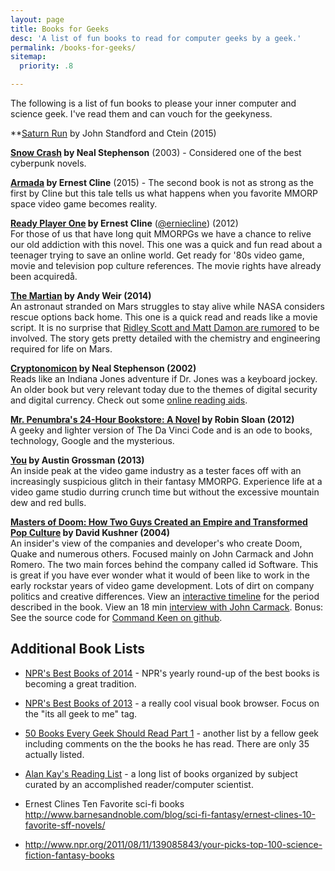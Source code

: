 ```yaml
---
layout: page
title: Books for Geeks
desc: 'A list of fun books to read for computer geeks by a geek.'
permalink: /books-for-geeks/
sitemap:
  priority: .8

---
```


The following is a list of fun books to please your inner computer and science geek. I've read them and can vouch for the geekyness.

**[Saturn Run](http://amzn.to/29EWqWm) by John Standford and Ctein (2015)

**[Snow Crash](http://amzn.to/1WZR8I4) by Neal Stephenson** (2003) - Considered one of the best cyberpunk novels.

**[Armada][7] by Ernest Cline** (2015) - The second book is not as strong as the first by Cline but this tale tells us what happens when you favorite MMORP space video game becomes reality.

**[Ready Player One][6] by Ernest Cline** ([@erniecline](https://twitter.com/erniecline)) (2012)<br>
For those of us that have long quit MMORPGs we have a chance to relive our old addiction with this novel. This one was a quick and fun read about a teenager trying to save an online world. Get ready for '80s video game, movie and television pop culture references. The movie rights have already been acquiredå.


**[The Martian][1] by Andy Weir (2014)**<br>
An astronaut stranded on Mars struggles to stay alive while NASA considers rescue options back home. This one is a quick read and reads like a movie script. It is no surprise that [Ridley Scott and Matt Damon are rumored](http://www.hollywoodreporter.com/heat-vision/ridley-scott-direct-matt-damon-703887) to be involved. The story gets pretty detailed with the chemistry and engineering required for life on Mars.

**[Cryptonomicon][2] by Neal Stephenson (2002)**<br>
Reads like an Indiana Jones adventure if Dr. Jones was a keyboard jockey. An older book but very relevant today due to the themes of digital security and digital currency. Check out some [online reading aids](/blog/cryptonomicon-the-ultimate-computer-geek-novel-reading-aids).

**[Mr. Penumbra's 24-Hour Bookstore: A Novel][3] by Robin Sloan (2012)**<br>
A geeky and lighter version of The Da Vinci Code and is an ode to books, technology, Google and the mysterious.

**[You][4] by Austin Grossman (2013)**<br>
An inside peak at the video game industry as a tester faces off with an increasingly suspicious glitch in their fantasy MMORPG. Experience life at a video game studio durring crunch time but without the excessive mountain dew and red bulls.

**[Masters of Doom: How Two Guys Created an Empire and Transformed Pop Culture][5] by David Kushner (2004)**<br>
An insider's view of the companies and developer's who create Doom, Quake and numerous others. Focused mainly on John Carmack and John Romero. The two main forces behind the company called id Software. This is great if you have ever wonder what it would of been like to work in the early rockstar years of video game development. Lots of dirt on company politics and creative differences. View an <a href="http://www.jokecamp.com/doom">interactive timeline</a> for the period described in the book. View an 18 min <a href="http://youtu.be/NYa8kirsUfg">interview with John Carmack</a>. Bonus: See the source code for [Command Keen on github](https://github.com/keendreams/keen).

## Additional Book Lists

- [NPR's Best Books of 2014](http://apps.npr.org/best-books-2014/#/tag/its-all-geek-to-me) - NPR's yearly round-up of the best books is becoming a great tradition.

- [NPR's Best Books of 2013](http://apps.npr.org/best-books-2013/#/tag/its-all-geek-to-me "Best Books of 2013 by NPR") - a really cool visual book browser. Focus on the "its all geek to me" tag.

- [50 Books Every Geek Should Read Part 1](http://www.amazon.com/Books-Every-Geek-Should-Read/lm/RNB6EQAZW3MSX/?_encoding=UTF8&amp;camp=1789&amp;creative=390957&amp;linkCode=ur2&amp;tag=jokecamp-20) - another list by a fellow geek including comments on the the books he has read. There are only 35 actually listed.

- [Alan Kay's Reading List](http://c2.com/cgi/wiki?AlanKaysReadingList) - a long list of books organized by subject curated by an accomplished reader/computer scientist.

- Ernest Clines Ten Favorite sci-fi books http://www.barnesandnoble.com/blog/sci-fi-fantasy/ernest-clines-10-favorite-sff-novels/

- http://www.npr.org/2011/08/11/139085843/your-picks-top-100-science-fiction-fantasy-books

[1]: http://www.amazon.com/gp/product/B00EMXBDMA/ref=as_li_tl?ie=UTF8&camp=1789&creative=390957&creativeASIN=B00EMXBDMA&linkCode=as2&tag=jokecamp-20&linkId=7IRGJBD2LF73UZCF
[2]: http://www.amazon.com/gp/product/0060512806/ref=as_li_ss_tl?ie=UTF8&amp;camp=1789&amp;creative=390957&amp;creativeASIN=0060512806&amp;linkCode=as2&amp;tag=jokecamp-20

[3]: http://www.amazon.com/gp/product/B008FPOIT6/ref=as_li_ss_tl?ie=UTF8&amp;camp=1789&amp;creative=390957&amp;creativeASIN=B008FPOIT6&amp;linkCode=as2&amp;tag=jokecamp-20

[4]: http://www.amazon.com/gp/product/0316198536/ref=as_li_ss_tl?ie=UTF8&amp;camp=1789&amp;creative=390957&amp;creativeASIN=0316198536&amp;linkCode=as2&amp;tag=jokecamp-20

[5]: http://www.amazon.com/gp/product/0812972155?ie=UTF8&amp;camp=213733&amp;creative=393185&amp;creativeASIN=0812972155&amp;linkCode=shr&amp;tag=jokecamp-20&amp;qid=1384718277&amp;sr=1-1

[6]: http://www.amazon.com/gp/product/B004J4WKUQ/ref=as_li_tl?ie=UTF8&camp=1789&creative=390957&creativeASIN=B004J4WKUQ&linkCode=as2&tag=jokecamp-20&linkId=7SVJYT25NBJAUOLK

[7]:http://www.amazon.com/gp/product/0804137250/ref=as_li_tl?ie=UTF8&camp=1789&creative=390957&creativeASIN=0804137250&linkCode=as2&tag=jokecamp-20&linkId=JP3TE3ASYUTVMOFQ
